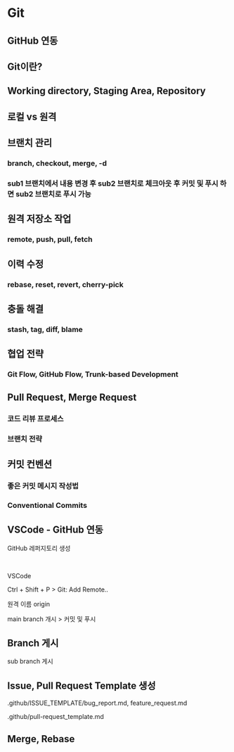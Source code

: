 # Git

## GitHub 연동

## Git이란?

## Working directory, Staging Area, Repository

## 로컬 vs 원격

## 브랜치 관리

### branch, checkout, merge, -d

### sub1 브랜치에서 내용 변경 후 sub2 브랜치로 체크아웃 후 커밋 및 푸시 하면 sub2 브랜치로 푸시 가능

## 원격 저장소 작업

### remote, push, pull, fetch

## 이력 수정

### rebase, reset, revert, cherry-pick

## 충돌 해결

### stash, tag, diff, blame

## 협업 전략

### Git Flow, GitHub Flow, Trunk-based Development

## Pull Request, Merge Request

### 코드 리뷰 프로세스

### 브랜치 전략

## 커밋 컨벤션

### 좋은 커밋 메시지 작성법

### Conventional Commits

## VSCode - GitHub 연동

GitHub 레퍼지토리 생성

<br>

VSCode

Ctrl + Shift + P > Git: Add Remote..

원격 이름 origin

main branch 개시 > 커밋 및 푸시

## Branch 게시

sub branch 게시

## Issue, Pull Request Template 생성

.github/ISSUE_TEMPLATE/bug_report.md, feature_request.md

.github/pull-request_template.md

## Merge, Rebase
